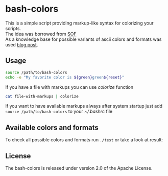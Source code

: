# bash-colors

This is a simple script providing markup-like syntax for colorizing your scripts.<br>
The idea was borrowed from [SOF](http://stackoverflow.com/a/5947802)<br>
As a knowledge base for possible variants of ascii colors and formats was used [blog post](http://misc.flogisoft.com/bash/tip_colors_and_formatting).

## Usage

```bash
source /path/to/bash-colors
echo -e "My favorite color is ${green}green${reset}"
```

If you have a file with markups you can use *colorize* function

```bash
cat file-with-markups | colorize
```

If you want to have available markups always after system startup just add `source /path/to/bash-colors` to your *~/.bashrc* file

## Available colors and formats

To check all possible colors and formats run `./test` or take a look at result:

## License

The bash-colors is released under version 2.0 of the Apache License.
